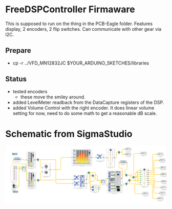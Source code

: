 # FreeDSPController Firmaware

This is supposed to run on the thing in the PCB-Eagle folder.
Features display, 2 encoders, 2 flip switches. Can communicate with other gear via I2C.

## Prepare

* cp -r  ../VFD_MN12832JC $YOUR_ARDUINO_SKETCHES/libraries

## Status

* tested encoders
  * these move the smiley around.
* added LevelMeter readback from the DataCapture registers of the DSP.
* added Volume Control with the right encoder. It does linear volume setting for now, need to do some math to get a reasonable dB scale.


# Schematic from SigmaStudio
![SigmaSchem](./SigmaStudioOutput/TEST-FreeDSP-v1.png)
